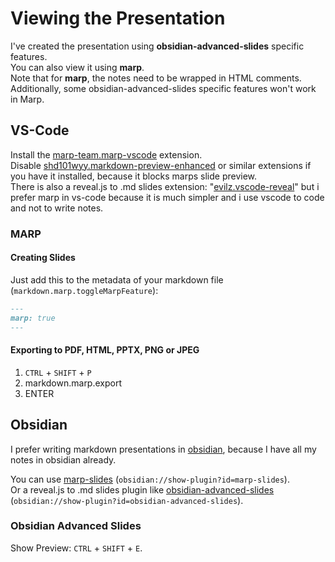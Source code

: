 # Viewing the Presentation

I've created the presentation using **obsidian-advanced-slides** specific features.  
You can also view it using **marp**.  
Note that for **marp**, the notes need to be wrapped in HTML comments.  
Additionally, some obsidian-advanced-slides specific features won't work in Marp.

## VS-Code

Install the [marp-team.marp-vscode](https://marketplace.visualstudio.com/items?itemName=marp-team.marp-vscode) extension.  
Disable [shd101wyy.markdown-preview-enhanced](https://marketplace.visualstudio.com/items?itemName=shd101wyy.markdown-preview-enhanced) or similar extensions if you have it installed, because it blocks marps slide preview.  
There is also a reveal.js to .md slides extension: "[evilz.vscode-reveal](https://marketplace.visualstudio.com/items?itemName=evilz.vscode-reveal)" but i prefer marp in vs-code because it is much simpler and i use vscode to code and not to write notes.

### MARP

#### Creating Slides

Just add this to the metadata of your markdown file (`markdown.marp.toggleMarpFeature`):

```md
--- 
marp: true
--- 
````

#### Exporting to PDF, HTML, PPTX, PNG or JPEG

1. `CTRL` + `SHIFT` + `P`
2. markdown.marp.export
3. ENTER

## Obsidian

I prefer writing markdown presentations in [obsidian](https://obsidian.md/download), because I have all my notes in obsidian already.

You can use [marp-slides](https://github.com/samuele-cozzi/obsidian-marp-slides) (`obsidian://show-plugin?id=marp-slides`).  
Or a reveal.js to .md slides plugin like [obsidian-advanced-slides](https://github.com/MSzturc/obsidian-advanced-slides) (`obsidian://show-plugin?id=obsidian-advanced-slides`).

### Obsidian Advanced Slides

Show Preview: `CTRL` + `SHIFT` + `E`.